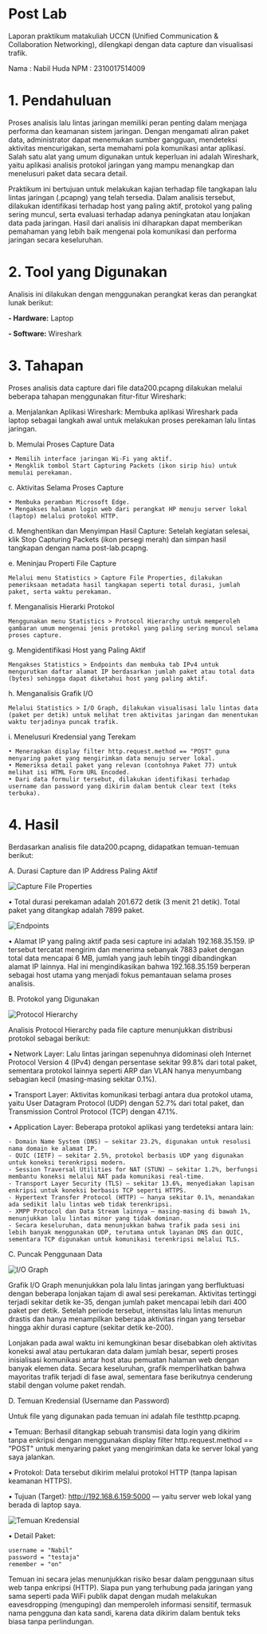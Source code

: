 # Post Lab
Laporan praktikum matakuliah UCCN (Unified Communication & Collaboration Networking), dilengkapi dengan data capture dan visualisasi trafik.

Nama : Nabil Huda
NPM  : 2310017514009

# 1. Pendahuluan
Proses analisis lalu lintas jaringan memiliki peran penting dalam menjaga performa dan keamanan sistem jaringan. Dengan mengamati aliran paket data, administrator dapat menemukan sumber gangguan, mendeteksi aktivitas mencurigakan, serta memahami pola komunikasi antar aplikasi. Salah satu alat yang umum digunakan untuk keperluan ini adalah Wireshark, yaitu aplikasi analisis protokol jaringan yang mampu menangkap dan menelusuri paket data secara detail.

Praktikum ini bertujuan untuk melakukan kajian terhadap file tangkapan lalu lintas jaringan (.pcapng) yang telah tersedia. Dalam analisis tersebut, dilakukan identifikasi terhadap host yang paling aktif, protokol yang paling sering muncul, serta evaluasi terhadap adanya peningkatan atau lonjakan data pada jaringan. Hasil dari analisis ini diharapkan dapat memberikan pemahaman yang lebih baik mengenai pola komunikasi dan performa jaringan secara keseluruhan.

# 2. Tool yang Digunakan
Analisis ini dilakukan dengan menggunakan perangkat keras dan perangkat lunak berikut:

**- Hardware:** Laptop

**- Software:** Wireshark

# 3. Tahapan
Proses analisis data capture dari file data200.pcapng dilakukan melalui beberapa tahapan menggunakan fitur-fitur Wireshark:

a. Menjalankan Aplikasi Wireshark: Membuka aplikasi Wireshark pada laptop sebagai langkah awal untuk melakukan proses perekaman lalu lintas jaringan.

b. Memulai Proses Capture Data

    • Memilih interface jaringan Wi-Fi yang aktif.
    • Mengklik tombol Start Capturing Packets (ikon sirip hiu) untuk memulai perekaman.

c. Aktivitas Selama Proses Capture

    • Membuka peramban Microsoft Edge.
    • Mengakses halaman login web dari perangkat HP menuju server lokal (laptop) melalui protokol HTTP.

d. Menghentikan dan Menyimpan Hasil Capture: Setelah kegiatan selesai, klik Stop Capturing Packets (ikon persegi merah) dan simpan hasil tangkapan dengan nama post-lab.pcapng.

e. Meninjau Properti File Capture

    Melalui menu Statistics > Capture File Properties, dilakukan pemeriksaan metadata hasil tangkapan seperti total durasi, jumlah paket, serta waktu perekaman.

f. Menganalisis Hierarki Protokol

    Menggunakan menu Statistics > Protocol Hierarchy untuk memperoleh gambaran umum mengenai jenis protokol yang paling sering muncul selama proses capture.

g. Mengidentifikasi Host yang Paling Aktif

    Mengakses Statistics > Endpoints dan membuka tab IPv4 untuk mengurutkan daftar alamat IP berdasarkan jumlah paket atau total data (bytes) sehingga dapat diketahui host yang paling aktif.

h. Menganalisis Grafik I/O

    Melalui Statistics > I/O Graph, dilakukan visualisasi lalu lintas data (paket per detik) untuk melihat tren aktivitas jaringan dan menentukan waktu terjadinya puncak trafik.

i. Menelusuri Kredensial yang Terekam

    • Menerapkan display filter http.request.method == "POST" guna menyaring paket yang mengirimkan data menuju server lokal.
    • Memeriksa detail paket yang relevan (contohnya Paket 77) untuk melihat isi HTML Form URL Encoded.
    • Dari data formulir tersebut, dilakukan identifikasi terhadap username dan password yang dikirim dalam bentuk clear text (teks terbuka).

# 4. Hasil
Berdasarkan analisis file data200.pcapng, didapatkan temuan-temuan berikut:

A. Durasi Capture dan IP Address Paling Aktif

![Capture File Properties](capturedata.png)

  • Total durasi perekaman adalah 201.672 detik (3 menit 21 detik). Total paket yang ditangkap adalah 7899 paket.

![Endpoints](endpoints.png)

  • Alamat IP yang paling aktif pada sesi capture ini adalah 192.168.35.159. IP tersebut tercatat mengirim dan menerima sebanyak 7883 paket dengan total data mencapai 6 MB, jumlah yang jauh lebih tinggi dibandingkan alamat IP lainnya. Hal ini mengindikasikan bahwa 192.168.35.159 berperan sebagai host utama yang menjadi fokus pemantauan selama proses analisis.

B. Protokol yang Digunakan

![Protocol Hierarchy](protokol.png)

Analisis Protocol Hierarchy pada file capture menunjukkan distribusi protokol sebagai berikut:

• Network Layer:
Lalu lintas jaringan sepenuhnya didominasi oleh Internet Protocol Version 4 (IPv4) dengan persentase sekitar 99.8% dari total paket, sementara protokol lainnya seperti ARP dan VLAN hanya menyumbang sebagian kecil (masing-masing sekitar 0.1%).

• Transport Layer:
Aktivitas komunikasi terbagi antara dua protokol utama, yaitu User Datagram Protocol (UDP) dengan 52.7% dari total paket, dan Transmission Control Protocol (TCP) dengan 47.1%.

• Application Layer:
Beberapa protokol aplikasi yang terdeteksi antara lain:

    - Domain Name System (DNS) – sekitar 23.2%, digunakan untuk resolusi nama domain ke alamat IP.
    - QUIC (IETF) – sekitar 2.5%, protokol berbasis UDP yang digunakan untuk koneksi terenkripsi modern.
    - Session Traversal Utilities for NAT (STUN) – sekitar 1.2%, berfungsi membantu koneksi melalui NAT pada komunikasi real-time.
    - Transport Layer Security (TLS) – sekitar 13.6%, menyediakan lapisan enkripsi untuk koneksi berbasis TCP seperti HTTPS.
    - Hypertext Transfer Protocol (HTTP) – hanya sekitar 0.1%, menandakan ada sedikit lalu lintas web tidak terenkripsi.
    - XMPP Protocol dan Data Stream lainnya – masing-masing di bawah 1%, menunjukkan lalu lintas minor yang tidak dominan.
    - Secara keseluruhan, data menunjukkan bahwa trafik pada sesi ini lebih banyak menggunakan UDP, terutama untuk layanan DNS dan QUIC, sementara TCP digunakan untuk komunikasi terenkripsi melalui TLS.

C. Puncak Penggunaan Data

![I/O Graph](graph.png)

Grafik I/O Graph menunjukkan pola lalu lintas jaringan yang berfluktuasi dengan beberapa lonjakan tajam di awal sesi perekaman. Aktivitas tertinggi terjadi sekitar detik ke-35, dengan jumlah paket mencapai lebih dari 400 paket per detik. Setelah periode tersebut, intensitas lalu lintas menurun drastis dan hanya menampilkan beberapa aktivitas ringan yang tersebar hingga akhir durasi capture (sekitar detik ke-200).

Lonjakan pada awal waktu ini kemungkinan besar disebabkan oleh aktivitas koneksi awal atau pertukaran data dalam jumlah besar, seperti proses inisialisasi komunikasi antar host atau pemuatan halaman web dengan banyak elemen data. Secara keseluruhan, grafik memperlihatkan bahwa mayoritas trafik terjadi di fase awal, sementara fase berikutnya cenderung stabil dengan volume paket rendah.

D. Temuan Kredensial (Username dan Password)

Untuk file yang digunakan pada temuan ini adalah file testhttp.pcapng.

• Temuan: Berhasil ditangkap sebuah transmisi data login yang dikirim tanpa enkripsi dengan menggunakan display filter http.request.method == "POST" untuk menyaring paket yang mengirimkan data ke server lokal yang saya jalankan.

• Protokol: Data tersebut dikirim melalui protokol HTTP (tanpa lapisan keamanan HTTPS).

• Tujuan (Target): http://192.168.6.159:5000 — yaitu server web lokal yang berada di laptop saya.

![Temuan Kredensial](username.png)

• Detail Paket:

    username = "Nabil"
    password = "testaja"
    remember = "on"

Temuan ini secara jelas menunjukkan risiko besar dalam penggunaan situs web tanpa enkripsi (HTTP). Siapa pun yang terhubung pada jaringan yang sama seperti pada WiFi publik dapat dengan mudah melakukan eavesdropping (menguping) dan memperoleh informasi sensitif, termasuk nama pengguna dan kata sandi, karena data dikirim dalam bentuk teks biasa tanpa perlindungan.
